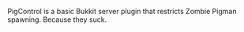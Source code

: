 PigControl is a basic Bukkit server plugin that restricts Zombie Pigman spawning. Because they suck.
